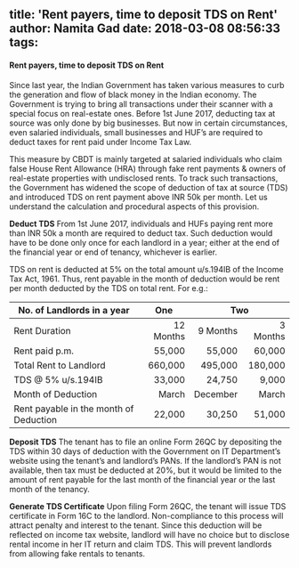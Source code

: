 title: 'Rent payers, time to deposit TDS on Rent'
author: Namita Gad
date: 2018-03-08 08:56:33
tags:
---
#### Rent payers, time to deposit TDS on Rent 

Since last year, the Indian Government has taken various measures to curb the generation and flow of black money in the Indian economy. The Government is trying to bring all transactions under their scanner with a special focus on real-estate ones. Before 1st June 2017, deducting tax at source was only done by big businesses. But now in certain circumstances, even salaried individuals, small businesses and HUF’s are required to deduct taxes for rent paid under Income Tax Law.

This measure by CBDT is mainly targeted at salaried individuals who claim false House Rent Allowance (HRA) through fake rent payments & owners of real-estate properties with undisclosed rents. To track such transactions, the Government has widened the scope of deduction of tax at source (TDS) and introduced TDS on rent payment above INR 50k per month. Let us understand the calculation and procedural aspects of this provision.

**Deduct TDS**
From 1st June 2017, individuals and HUFs paying rent more than INR 50k a month are required to deduct tax. Such deduction would have to be done only once for each landlord in a year; either at the end of the financial year or end of tenancy, whichever is earlier.

TDS on rent is deducted at 5% on the total amount u/s.194IB of the Income Tax Act, 1961. Thus, rent payable in the month of deduction would be rent per month deducted by the TDS on total rent.
For e.g.:
<div class="table-responsive">
  <table class="table">
    <thead>
    <tr><th>No. of Landlords in a year</th><th style="text-align:center">One</th><th colspan="2" style="text-align:center">Two</th></tr></thead>
    <tbody>
    <tr><td>Rent Duration</td><td style="text-align:right">12 Months</td><td style="text-align:right">9 Months</td><td style="text-align:right">3 Months</td></tr>
    <tr><td>Rent paid p.m.</td><td style="text-align:right">55,000</td><td style="text-align:right">55,000</td><td style="text-align:right">60,000</td></tr>
    <tr><td>Total Rent to Landlord</td><td style="text-align:right">660,000</td><td style="text-align:right">495,000</td><td style="text-align:right">180,000</td></tr>
    <tr><td>TDS @ 5% u/s.194IB</td><td style="text-align:right">33,000</td><td style="text-align:right">24,750</td><td style="text-align:right">9,000</td></tr>
    <tr><td>Month of Deduction</td><td style="text-align:right">March</td><td style="text-align:right">December</td><td style="text-align:right">March</td></tr>
    <tr><td>Rent payable in the month of Deduction</td><td style="text-align:right">22,000</td><td style="text-align:right">30,250</td><td style="text-align:right">51,000</td></tr>
    </tbody>
  </table>
</div>

**Deposit TDS**
The tenant has to file an online Form 26QC by depositing the TDS within 30 days of deduction with the Government on IT Department’s website using the tenant’s and landlord’s PANs. If the landlord’s PAN is not available, then tax must be deducted at 20%, but it would be limited to the amount of rent payable for the last month of the financial year or the last month of the tenancy. 

**Generate TDS Certificate**
Upon filing Form 26QC, the tenant will issue TDS certificate in Form 16C to the landlord. Non-compliance to this process will attract penalty and interest to the tenant. Since this deduction will be reflected on income tax website, landlord will have no choice but to disclose rental income in her IT return and claim TDS. This will prevent landlords from allowing fake rentals to tenants.
